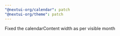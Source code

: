 ```yaml
---
"@nextui-org/calendar": patch
"@nextui-org/theme": patch
---
```


Fixed the calendarContent width as per visible month
